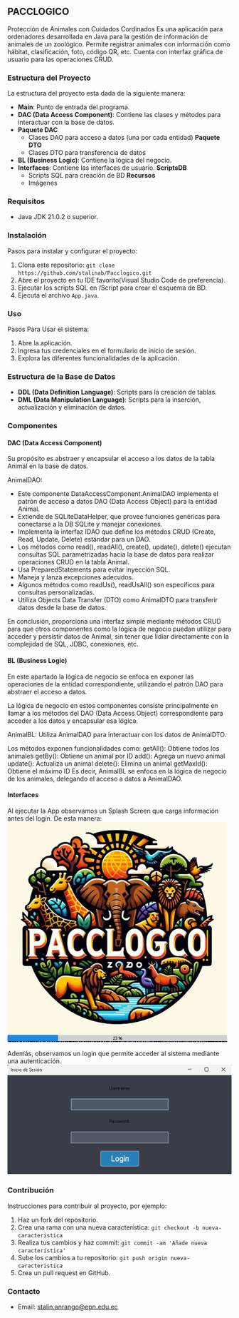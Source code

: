 ## PACCLOGICO

Protección de Animales con Cuidados Cordinados
Es una aplicación para ordenadores desarrollada en Java para la gestión de información de animales de un zoológico. Permite registrar animales con información como hábitat, clasificación, foto, código QR, etc. Cuenta con interfaz gráfica de usuario para las operaciones CRUD.

### Estructura del Proyecto

La estructura del proyecto esta dada de la siguiente manera:

- **Main**: Punto de entrada del programa.
- **DAC (Data Access Component)**: Contiene las clases y métodos para interactuar con la base de datos.
- **Paquete DAC** 
    - Clases DAO para acceso a datos (una por cada entidad)
**Paquete DTO**
    - Clases DTO para transferencia de datos
- **BL (Business Logic)**: Contiene la lógica del negocio.
- **Interfaces**: Contiene las interfaces de usuario.
**ScriptsDB**
    - Scripts SQL para creación de BD
**Recursos**
    - Imágenes

### Requisitos

- Java JDK 21.0.2 o superior.

### Instalación

Pasos para instalar y configurar el proyecto:

1. Clona este repositorio: `git clone https://github.com/stalinab/Pacclogico.git`
2. Abre el proyecto en tu IDE favorito(Visual Studio Code de preferencia).
3. Ejecutar los scripts SQL en /Script para crear el esquema de BD.
4. Ejecuta el archivo `App.java`.

### Uso

Pasos Para Usar el sistema:

1. Abre la aplicación.
2. Ingresa tus credenciales en el formulario de inicio de sesión.
3. Explora las diferentes funcionalidades de la aplicación.

### Estructura de la Base de Datos

- **DDL (Data Definition Language)**: Scripts para la creación de tablas.
- **DML (Data Manipulation Language)**: Scripts para la inserción, actualización y eliminación de datos.

### Componentes

#### DAC (Data Access Component)

Su propósito es abstraer y encapsular el acceso a los datos de la tabla Animal en la base de datos.

AnimalDAO:
* Este componente DataAccessComponent.AnimalDAO implementa el patrón de acceso a datos DAO (Data Access Object) para la entidad Animal.
* Extiende de SQLiteDataHelper, que provee funciones genéricas para conectarse a la DB SQLite y manejar conexiones.
* Implementa la interfaz IDAO que define los métodos CRUD (Create, Read, Update, Delete) estándar para un DAO.
* Los métodos como read(), readAll(), create(), update(), delete() ejecutan consultas SQL parametrizadas hacia la base de datos para realizar operaciones CRUD en la tabla Animal.
* Usa PreparedStatements para evitar inyección SQL.
* Maneja y lanza excepciones adecudos.
* Algunos métodos como readUs(), readUsAll() son específicos para consultas personalizadas.
* Utiliza Objects Data Transfer (DTO) como AnimalDTO para transferir datos desde la base de datos.

En conclusión, proporciona una interfaz simple mediante métodos CRUD para que otros componentes como la lógica de negocio puedan utilizar para acceder y persistir datos de Animal, sin tener que lidiar directamente con la complejidad de SQL, JDBC, conexiones, etc.

#### BL (Business Logic)

En este apartado la lógica de negocio se enfoca en exponer las operaciones de la entidad correspondiente, utilizando el patrón DAO para abstraer el acceso a datos.

La lógica de negocio en estos componentes consiste principalmente en llamar a los métodos del DAO (Data Access Object) correspondiente para acceder a los datos y encapsular esa lógica.

AnimalBL:
Utiliza AnimalDAO para interactuar con los datos de AnimalDTO.

Los métodos exponen funcionalidades como:
getAll(): Obtiene todos los animales
getBy(): Obtiene un animal por ID
add(): Agrega un nuevo animal
update(): Actualiza un animal
delete(): Elimina un animal
getMaxId(): Obtiene el máximo ID
Es decir, AnimalBL se enfoca en la lógica de negocio de los animales, delegando el acceso a datos a AnimalDAO.

#### Interfaces

Al ejecutar la App observamos un Splash Screen que carga información antes del login. De esta manera:
![Alt text](utilities/splash.png)

Además, observamos un login que permite acceder al sistema mediante una autenticación.
![Alt text](utilities/login.png)

### Contribución

Instrucciones para contribuir al proyecto, por ejemplo:

1. Haz un fork del repositorio.
2. Crea una rama con una nueva característica: `git checkout -b nueva-caracteristica`
3. Realiza tus cambios y haz commit: `git commit -am 'Añade nueva característica'`
4. Sube los cambios a tu repositorio: `git push origin nueva-caracteristica`
5. Crea un pull request en GitHub.

### Contacto

- Email: stalin.anrango@epn.edu.ec
